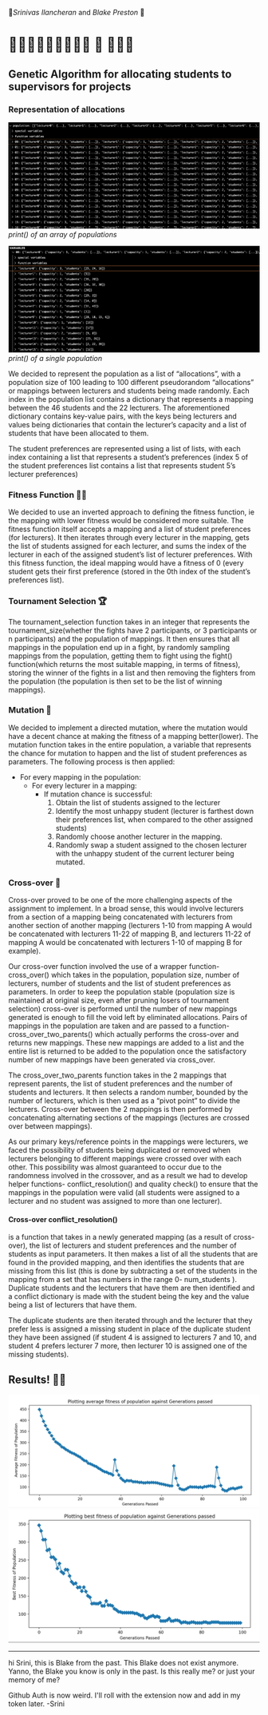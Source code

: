 🏓*Srinivas Ilancheran* and *Blake Preston* 🏓
# 👩🏽‍🎓👨🏼‍🎓👩🏻‍🎓 🔀 🧑🏻‍🏫  
## Genetic Algorithm for allocating students to supervisors for projects

### Representation of allocations
![Representation](https://github.com/BeToast/GeneticAlgorithm/blob/main/img/representation.webp?raw=true)  
*print() of an array of populations*
  
![Representation](https://github.com/BeToast/GeneticAlgorithm/blob/main/img/singlePopulation.webp?raw=true)  
*print() of a single population*
  
We decided to represent the population as a list of “allocations”, with a population size of 100 leading to 100 different pseudorandom “allocations” or mappings between lecturers and students being made randomly. Each index in the population list c­ontains a dictionary that represents a mapping between the 46 students and the 22 lecturers. The aforementioned dictionary contains key-value pairs, with the keys being lecturers and values being dictionaries that contain the lecturer’s capacity and a list of students that have been allocated to them.

The student preferences are represented using a list of lists, with each index containing a list that represents a student’s preferences (index 5 of the student preferences list contains a list that represents student 5’s lecturer preferences)  
  
### Fitness Function 💪🏻
We decided to use an inverted approach to defining the fitness function, ie the mapping with lower fitness would be considered more suitable. The fitness function itself accepts a mapping and a list of student preferences (for lecturers). It then iterates through every lecturer in the mapping, gets the list of students assigned for each lecturer, and sums the index of the lecturer in each of the assigned student’s list of lecturer preferences. With this fitness function, the ideal mapping would have a fitness of 0 (every student gets their first preference (stored in the 0th index of the student’s preferences list).

### Tournament Selection 🏆
The tournament_selection function takes in an integer that represents the tournament_size(whether the fights have 2 participants, or 3 participants or n participants) and the population of mappings. It then ensures that all mappings in the population end up in a fight, by randomly sampling mappings from the population, getting them to fight using the fight() function(which returns the most suitable mapping, in terms of fitness), storing the winner of the fights in a list and then removing the fighters from the population (the population is then set to be the list of winning mappings).

### Mutation 🧬
We decided to implement a directed mutation, where the mutation would have a decent chance at making the fitness of a mapping better(lower). The mutation function takes in the entire population, a variable that represents the chance for mutation to happen and the list of student preferences as parameters. The following process is then applied:  
* For every mapping in the population:
  * For every lecturer in a mapping:
    * If mutation chance is successful:
      1. Obtain the list of students assigned to the lecturer
      2. Identify the most unhappy student (lecturer is farthest down their preferences list, when compared to the other assigned students)
      3. Randomly choose another lecturer in the mapping.
      4. Randomly swap a student assigned to the chosen lecturer with the unhappy student of the current lecturer being mutated.
     
### Cross-over 🔀
Cross-over proved to be one of the more challenging aspects of the assignment to implement. In a broad sense, this would involve lecturers from a section of a mapping being concatenated with lecturers from another section of another mapping (lecturers 1-10 from mapping A would be concatenated with lecturers 11-22 of mapping B, and lecturers 11-22 of mapping A would be concatenated with lecturers 1-10 of mapping B for example).
  
Our cross-over function involved the use of a wrapper function- cross_over() which takes in the population, population size, number of lecturers, number of students and the list of student preferences as parameters. In order to keep the population stable (population size is maintained at original size, even after pruning losers of tournament selection)  cross-over is performed until the number of new mappings generated is enough to fill the void left by eliminated allocations. Pairs of mappings in the population are taken and are passed to a function- cross_over_two_parents() which actually performs the cross-over and returns new mappings. These new mappings are added to a list and the entire list is returned to be added to the population once the satisfactory number of new mappings have been generated via cross_over.
  
The cross_over_two_parents function takes in the 2 mappings that represent parents, the list of student preferences and the number of students and lecturers. It then selects a random number,  bounded by the number of lecturers, which is then used as a “pivot point” to divide the lecturers. Cross-over between the 2 mappings is then performed by concatenating alternating sections of the mappings (lectures are crossed over between mappings).
  
As our primary keys/reference points in the mappings were lecturers, we faced the possibility of students being duplicated or removed when lecturers belonging to different mappings were crossed over with each other. This possibility was almost guaranteed to occur due to the randomness involved in the crossover, and as a result we had to develop helper functions- conflict_resolution() and quality check() to ensure that the mappings in the population were valid (all students were assigned to a lecturer and no student was assigned to more than one lecturer).

#### Cross-over conflict_resolution()
is a function that takes in a newly generated mapping (as a result of cross-over), the list of lecturers and student preferences and the number of students as input parameters. It then makes a list of all the students that are found in the provided mapping, and then identifies the students that are missing from this list (this is done by subtracting a set of the students in the mapping from a set that has numbers in the range 0- num_students ). Duplicate students and the lecturers that have them are then identified and a conflict dictionary is made with the student being the key and the value being a list of lecturers that have them.

The duplicate students are then iterated through and the lecturer that they prefer less is assigned a missing student in place of the duplicate student they have been assigned (if student 4 is assigned to lecturers 7 and 10, and student 4 prefers lecturer 7 more, then lecturer 10 is assigned one of the missing students).

## Results! 🥳🎂
![Representation](https://github.com/BeToast/GeneticAlgorithm/blob/main/img/avgFitness.webp?raw=true)
![Representation](https://github.com/BeToast/GeneticAlgorithm/blob/main/img/bestFitness.webp?raw=true)

-------------

hi Srini, this is Blake from the past. This Blake does not exist anymore.  
Yanno, the Blake you know is only in the past. Is this really me? or just your memory of me?

Github Auth is now weird. I'll roll with the extension now and add in my token later. -Srini
